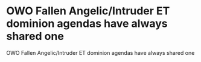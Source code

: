 # OWO Fallen Angelic/Intruder ET dominion agendas have always shared one

OWO Fallen Angelic/Intruder ET dominion agendas have always shared one